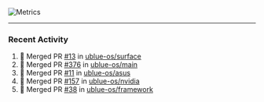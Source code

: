 ![Metrics](https://metrics.lecoq.io/KyleGospo?template=classic&base=header%2C%20activity%2C%20community%2C%20repositories%2C%20metadata&base.indepth=false&base.hireable=false&base.skip=false&config.timezone=America%2FLos_Angeles)

---
### Recent Activity
<!--START_SECTION:activity-->
1. 🎉 Merged PR [#13](https://github.com/ublue-os/surface/pull/13) in [ublue-os/surface](https://github.com/ublue-os/surface)
2. 🎉 Merged PR [#376](https://github.com/ublue-os/main/pull/376) in [ublue-os/main](https://github.com/ublue-os/main)
3. 🎉 Merged PR [#11](https://github.com/ublue-os/asus/pull/11) in [ublue-os/asus](https://github.com/ublue-os/asus)
4. 🎉 Merged PR [#157](https://github.com/ublue-os/nvidia/pull/157) in [ublue-os/nvidia](https://github.com/ublue-os/nvidia)
5. 🎉 Merged PR [#38](https://github.com/ublue-os/framework/pull/38) in [ublue-os/framework](https://github.com/ublue-os/framework)
<!--END_SECTION:activity-->
